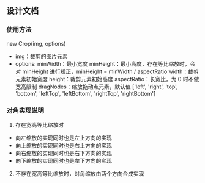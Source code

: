 ## 设计文档
### 使用方法
new Crop(img, options)
- img：裁剪的图片元素
- options: 
    minWidth：最小宽度
    minHeight：最小高度，存在等比缩放时，会对 minHeight 进行矫正，minHeight  = minWidth / aspectRatio
    width：裁剪元素初始宽度
    height：裁剪元素初始高度
    aspectRatio：长宽比，为 0 时不做宽高限制
    dragNodes：缩放拖动点元素，默认值 ['left', 'right', 'top', 'bottom', 'leftTop', 'leftBottom', 'rightTop', 'rightBottom']

### 对角实现说明
1. 存在宽高等比缩放时
- 向左缩放的实现同时也是左上方向的实现
- 向上缩放的实现同时也是右上方向的实现
- 向右缩放的实现同时也是右下方向的实现
- 向下缩放的实现同时也是左下方向的实现
2. 不存在宽高等比缩放时，对角缩放由两个方向合成实现

<!-- TODO:因为 border 不能为小数，所以需要做一个取整操作 -->